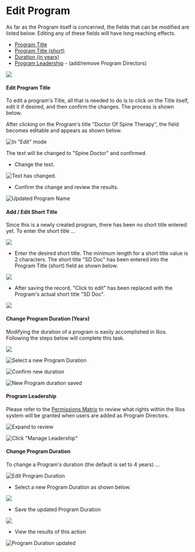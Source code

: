 # Edit Program

 As far as the Program itself is concerned, the fields that can be modified are listed below. Editing any of these fields will have long reaching effects.

* [Program Title](https://iliosproject.gitbook.io/ilios-user-guide/programs/edit-program#edit-program-title)
* [Program Title \(short\)](https://iliosproject.gitbook.io/ilios-user-guide/programs/edit-program#add-edit-short-title)
* [Duration \(in years\)](https://iliosproject.gitbook.io/ilios-user-guide/programs/edit-program#change-program-duration-years)
* [Program Leadership](https://iliosproject.gitbook.io/ilios-user-guide/programs/edit-program#program-leadership) - \(add/remove Program Directors\)

![](../.gitbook/assets/screen-shot-2021-09-27-at-3.31.48-pm.png)

#### Edit Program Title

To edit a program's Title, all that is needed to do is to click on the Title itself, edit it if desired, and then confirm the changes. The process is shown below.

After clicking on the Program's title "Doctor Of Spine Therapy", the field becomes editable and appears as shown below. 

![In &quot;Edit&quot; mode](../.gitbook/assets/screen-shot-2021-09-27-at-3.28.26-pm.png)

The text will be changed to "Spine Doctor" and confirmed.

* Change the text.

![Text has changed.](../.gitbook/assets/editprogrw3.png)

* Confirm the change and review the results.

![Updated Program Name](../.gitbook/assets/editprogrw4.png)

#### Add / Edit Short Title

Since this is a newly created program, there has been no short title entered yet. To enter the short title ...

![](../.gitbook/assets/editprogrw7.png)

* Enter the desired short title. The minimum length for a short title value is 2 characters. The short title "SD Doc" has been entered into the Program Title \(short\) field as shown below.

![](../.gitbook/assets/editprogrw8.png)

* After saving the record, "Click to edit" has been replaced with the Program's actual short title "SD Doc".

![](../.gitbook/assets/editprogrw9.png)

#### Change Program Duration \(Years\)

Modifying the duration of a program is easily accomplished in Ilios. Following the steps below will complete this task.

![](../.gitbook/assets/editprogrw10.png)

![Select a new Program Duration](../.gitbook/assets/editprogrw11.png)

![Confirm new duration](../.gitbook/assets/editprogrw12%20%281%29.png)

![New Program duration saved](../.gitbook/assets/editprogrw13%20%281%29.png)

#### Program Leadership

Please refer to the [Permissions Matrix](https://docs.google.com/spreadsheets/d/1FbR53C2clvNoWZHMElQRfuJ4jHbZtr5pFl11et0zszY/edit?ts=5ad90141#gid=0) to review what rights within the Ilios system will be granted when users are added as Program Directors.

![Expand to review](../.gitbook/assets/editprogrw15.png)

![Click &quot;Manage Leadership&quot;](../.gitbook/assets/editprogrw14.png)

#### Change Program Duration

To change a Program's duration \(the default is set to 4 years\) ...

![Edit Program Duration](../.gitbook/assets/editprogrw10%20%281%29.png)

* Select a new Program Duration as shown below. 

![](../.gitbook/assets/editprogrw11%20%281%29.png)

* Save the updated Program Duration

![](../.gitbook/assets/editprogrw12.png)

* View the results of this action

![Program Duration updated](../.gitbook/assets/editprogrw13.png)

